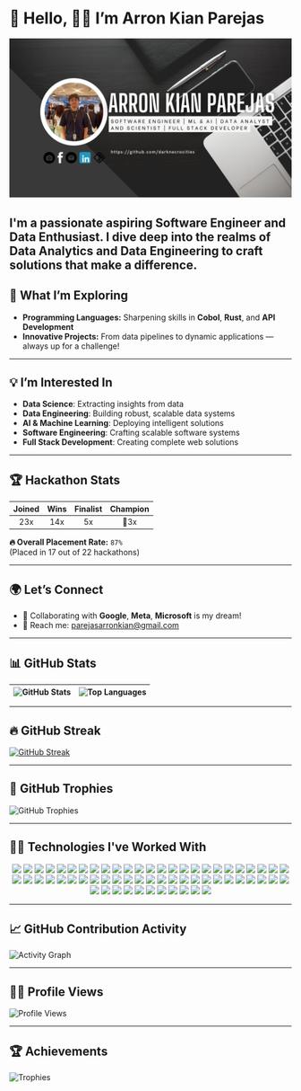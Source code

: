 # 👋 Hello, 🧑‍💻 I’m Arron Kian Parejas

![GitHub Banner](https://github.com/darknecrocities/darknecrocities/blob/main/githubBanner.png)

I'm a passionate aspiring **Software Engineer** and **Data Enthusiast**. I dive deep into the realms of **Data Analytics** and **Data Engineering** to craft solutions that make a difference.
---

## 🔭 What I’m Exploring
- **Programming Languages:** Sharpening skills in **Cobol**, **Rust**, and **API Development**
- **Innovative Projects:** From data pipelines to dynamic applications — always up for a challenge!


---

## 💡 I’m Interested In
- **Data Science**: Extracting insights from data
- **Data Engineering**: Building robust, scalable data systems
- **AI & Machine Learning**: Deploying intelligent solutions
- **Software Engineering**: Crafting scalable software systems
- **Full Stack Development**: Creating complete web solutions

---

## 🏆 Hackathon Stats
| Joined | Wins | Finalist | Champion |
|:------:|:----:|:--------:|:--------:|
|  23x   | 14x  |   5x     |    🥇3x   |

**🔥 Overall Placement Rate:** `87%`  
(Placed in 17 out of 22 hackathons)

---

## 🌍 Let’s Connect
- 💬 Collaborating with **Google**, **Meta**, **Microsoft** is my dream!
- 📧 Reach me: [parejasarronkian@gmail.com](mailto:parejasarronkian@gmail.com)

---

## 📊 GitHub Stats

| ![GitHub Stats](https://github-readme-stats.vercel.app/api?username=darknecrocities&show_icons=true&theme=radical) | ![Top Languages](https://github-readme-stats.vercel.app/api/top-langs/?username=darknecrocities&layout=donut&theme=radical) |
|:-----------------------------------------------------------------------------------------------------------------:|:----------------------------------------------------------------------------------------------------------------------:|

---

## 🔥 GitHub Streak

[![GitHub Streak](https://streak-stats.demolab.com/?user=darknecrocities&theme=radical)](https://git.io/streak-stats)

---

## 🏅 GitHub Trophies

![GitHub Trophies](https://github-profile-trophy.vercel.app/?username=darknecrocities&theme=onedark&margin-w=10&no-bg=true)

---

## 👨‍💻 Technologies I've Worked With

<p align="center">
  <!-- Core Languages -->
  <img src="https://img.shields.io/badge/Python-306998?style=for-the-badge&logo=python&logoColor=white" />
  <img src="https://img.shields.io/badge/Java-007396?style=for-the-badge&logo=java&logoColor=white" />
  <img src="https://img.shields.io/badge/C++-00599C?style=for-the-badge&logo=cplusplus&logoColor=white" />
  <img src="https://img.shields.io/badge/Assembly-6F4F37?style=for-the-badge&logo=c&logoColor=white" />
  <img src="https://img.shields.io/badge/Rust-000000?style=for-the-badge&logo=rust&logoColor=white" />
  <img src="https://img.shields.io/badge/Swift-FA7343?style=for-the-badge&logo=swift&logoColor=white" />
  <img src="https://img.shields.io/badge/C%23-239120?style=for-the-badge&logo=csharp&logoColor=white" />
  <img src="https://img.shields.io/badge/SQL-F29111?style=for-the-badge&logo=mysql&logoColor=white" />
  <img src="https://img.shields.io/badge/PHP-777BB4?style=for-the-badge&logo=php&logoColor=white" />
  <img src="https://img.shields.io/badge/Ruby-701516?style=for-the-badge&logo=ruby&logoColor=white" />
  <img src="https://img.shields.io/badge/Haskell-5e5086?style=for-the-badge&logo=haskell&logoColor=white" />
  <img src="https://img.shields.io/badge/Scala-DC322F?style=for-the-badge&logo=scala&logoColor=white" />

  <!-- Web Development -->
  <img src="https://img.shields.io/badge/HTML5-E34F26?style=for-the-badge&logo=html5&logoColor=white" />
  <img src="https://img.shields.io/badge/CSS3-1572B6?style=for-the-badge&logo=css3&logoColor=white" />
  <img src="https://img.shields.io/badge/JavaScript-F7DF1E?style=for-the-badge&logo=javascript&logoColor=black" />
  <img src="https://img.shields.io/badge/React-61DAFB?style=for-the-badge&logo=react&logoColor=black" />
  <img src="https://img.shields.io/badge/Next.js-000000?style=for-the-badge&logo=nextdotjs&logoColor=white" />
  <img src="https://img.shields.io/badge/Angular-DD0031?style=for-the-badge&logo=angular&logoColor=white" />
  <img src="https://img.shields.io/badge/Vue.js-4FC08D?style=for-the-badge&logo=vuedotjs&logoColor=white" />
  <img src="https://img.shields.io/badge/Svelte-FF3E00?style=for-the-badge&logo=svelte&logoColor=white" />
  <img src="https://img.shields.io/badge/Bootstrap-7952B3?style=for-the-badge&logo=bootstrap&logoColor=white" />
  <img src="https://img.shields.io/badge/TailwindCSS-38B2AC?style=for-the-badge&logo=tailwindcss&logoColor=white" />

  <!-- Backend / Frameworks -->
  <img src="https://img.shields.io/badge/Node.js-339933?style=for-the-badge&logo=nodedotjs&logoColor=white" />
  <img src="https://img.shields.io/badge/Express.js-000000?style=for-the-badge&logo=express&logoColor=white" />
  <img src="https://img.shields.io/badge/Django-092E20?style=for-the-badge&logo=django&logoColor=white" />
  <img src="https://img.shields.io/badge/Flask-000000?style=for-the-badge&logo=flask&logoColor=white" />
  <img src="https://img.shields.io/badge/Laravel-FF2D20?style=for-the-badge&logo=laravel&logoColor=white" />
  <img src="https://img.shields.io/badge/Prisma-2D3748?style=for-the-badge&logo=prisma&logoColor=white" />
  <img src="https://img.shields.io/badge/GraphQL-E10098?style=for-the-badge&logo=graphql&logoColor=white" />

  <!-- Databases -->
  <img src="https://img.shields.io/badge/MongoDB-47A248?style=for-the-badge&logo=mongodb&logoColor=white" />
  <img src="https://img.shields.io/badge/PostgreSQL-336791?style=for-the-badge&logo=postgresql&logoColor=white" />
  <img src="https://img.shields.io/badge/Redis-DC382D?style=for-the-badge&logo=redis&logoColor=white" />
  <img src="https://img.shields.io/badge/Firebase-FFCA28?style=for-the-badge&logo=firebase&logoColor=black" />
  <img src="https://img.shields.io/badge/Supabase-3ECF8E?style=for-the-badge&logo=supabase&logoColor=white" />

  <!-- Cloud / DevOps -->
  <img src="https://img.shields.io/badge/AWS-FF9900?style=for-the-badge&logo=amazonaws&logoColor=white" />
  <img src="https://img.shields.io/badge/Google%20Cloud-4285F4?style=for-the-badge&logo=googlecloud&logoColor=white" />
  <img src="https://img.shields.io/badge/Vercel-000000?style=for-the-badge&logo=vercel&logoColor=white" />
  <img src="https://img.shields.io/badge/Docker-2496ED?style=for-the-badge&logo=docker&logoColor=white" />
  <img src="https://img.shields.io/badge/Kubernetes-326CE5?style=for-the-badge&logo=kubernetes&logoColor=white" />
  <img src="https://img.shields.io/badge/Nginx-009639?style=for-the-badge&logo=nginx&logoColor=white" />
  <img src="https://img.shields.io/badge/Jenkins-D24939?style=for-the-badge&logo=jenkins&logoColor=white" />
  <img src="https://img.shields.io/badge/Ansible-EE0000?style=for-the-badge&logo=ansible&logoColor=white" />

  <!-- OS / Tools -->
  <img src="https://img.shields.io/badge/Kali%20Linux-557C94?style=for-the-badge&logo=kalilinux&logoColor=white" />
  <img src="https://img.shields.io/badge/Linux-FCC624?style=for-the-badge&logo=linux&logoColor=black" />
  <img src="https://img.shields.io/badge/Ubuntu-E95420?style=for-the-badge&logo=ubuntu&logoColor=white" />
  <img src="https://img.shields.io/badge/Windows-0078D6?style=for-the-badge&logo=windows&logoColor=white" />
  <img src="https://img.shields.io/badge/Git-F05032?style=for-the-badge&logo=git&logoColor=white" />
  <img src="https://img.shields.io/badge/GitHub-181717?style=for-the-badge&logo=github&logoColor=white" />
  <img src="https://img.shields.io/badge/Postman-FF6C37?style=for-the-badge&logo=postman&logoColor=white" />
  <img src="https://img.shields.io/badge/VSCode-007ACC?style=for-the-badge&logo=visualstudiocode&logoColor=white" />
  <img src="https://img.shields.io/badge/Figma-F24E1E?style=for-the-badge&logo=figma&logoColor=white" />
  <img src="https://img.shields.io/badge/Notion-000000?style=for-the-badge&logo=notion&logoColor=white" />
  <img src="https://img.shields.io/badge/Unity-000000?style=for-the-badge&logo=unity&logoColor=white" />

  <!-- AI / Data Science -->
  <img src="https://img.shields.io/badge/OpenAI_API-000000?style=for-the-badge&logo=openai&logoColor=white" />
  <img src="https://img.shields.io/badge/Gemini_API-0E3A8C?style=for-the-badge&logo=google&logoColor=white" />
  <img src="https://img.shields.io/badge/Cohere_API-5334C9?style=for-the-badge&logo=cohere&logoColor=white" />
  <img src="https://img.shields.io/badge/TensorFlow-FF6F00?style=for-the-badge&logo=tensorflow&logoColor=white" />
  <img src="https://img.shields.io/badge/OpenCV-5C3EE8?style=for-the-badge&logo=opencv&logoColor=white" />
  <img src="https://img.shields.io/badge/Pandas-150458?style=for-the-badge&logo=pandas&logoColor=white" />
  <img src="https://img.shields.io/badge/Jupyter-F37626?style=for-the-badge&logo=jupyter&logoColor=white" />
  <img src="https://img.shields.io/badge/CapCut-000000?style=for-the-badge&logo=capcut&logoColor=white" />
</p>



---

## 📈 GitHub Contribution Activity

![Activity Graph](https://github-readme-activity-graph.vercel.app/graph?username=darknecrocities&theme=react-dark&hide_border=true)

---

## 🙋‍♂️ Profile Views

![Profile Views](https://komarev.com/ghpvc/?username=darknecrocities&color=brightgreen)

---

## 🏆 Achievements

![Trophies](https://img.shields.io/badge/Trophies%20Earned-10-green)

